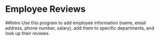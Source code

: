 # Employee Reviews

##Intro
Use this program to add employee information (name, email address, phone number, salary), add them to specific departments, and look up their reviews.
